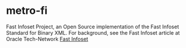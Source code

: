 # metro-fi
Fast Infoset Project, an Open Source implementation of the Fast Infoset Standard for Binary XML.
For background, see the Fast Infoset article at Oracle Tech-Network [Fast Infoset](http://www.oracle.com/technetwork/articles/javase/fastinfoset-139262.html)
